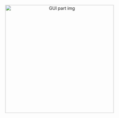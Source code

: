 
<p align="center">
  <img src="C:\Users\maria\Dropbox\GitHub\1_Github_archivados_\2020\id_creator\GUI.PNG" width="350" title="GUI part img">
  
</p>

